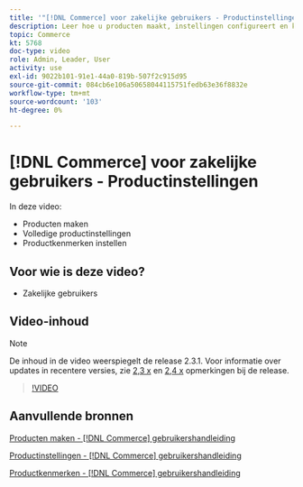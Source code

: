 ```yaml
---
title: '"[!DNL Commerce] voor zakelijke gebruikers - Productinstellingen"'
description: Leer hoe u producten maakt, instellingen configureert en kenmerken gebruikt.
topic: Commerce
kt: 5768
doc-type: video
role: Admin, Leader, User
activity: use
exl-id: 9022b101-91e1-44a0-819b-507f2c915d95
source-git-commit: 084cb6e106a50658044115751fedb63e36f8832e
workflow-type: tm+mt
source-wordcount: '103'
ht-degree: 0%

---
```


# [!DNL Commerce] voor zakelijke gebruikers - Productinstellingen

In deze video:

- Producten maken
- Volledige productinstellingen
- Productkenmerken instellen

## Voor wie is deze video?

- Zakelijke gebruikers

## Video-inhoud

>[!NOTE]
>
>De inhoud in de video weerspiegelt de release 2.3.1. Voor informatie over updates in recentere versies, zie [ 2,3 x](https://devdocs.magento.com/guides/v2.3/release-notes/bk-release-notes.html) en [2,4 x](https://devdocs.magento.com/guides/v2.4/release-notes/bk-release-notes.html) opmerkingen bij de release.

>[!VIDEO](https://video.tv.adobe.com/v/35953?quality=12&learn=on)

## Aanvullende bronnen

[Producten maken - [!DNL Commerce] gebruikershandleiding](https://docs.magento.com/user-guide/catalog/product-create.html)

[Productinstellingen - [!DNL Commerce] gebruikershandleiding](https://docs.magento.com/user-guide/catalog/settings.html)

[Productkenmerken - [!DNL Commerce] gebruikershandleiding](https://docs.magento.com/user-guide/catalog/product-attributes.html)

